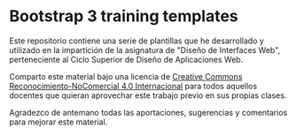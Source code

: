 # Bootstrap 3 training templates

Este repositorio contiene una serie de plantillas que he desarrollado y utilizado en la impartición de la asignatura de "Diseño de Interfaces Web", perteneciente al Ciclo Superior de Diseño de Aplicaciones Web.

Comparto este material bajo una licencia de [Creative Commons Reconocimiento-NoComercial 4.0 Internacional](http://creativecommons.org/licenses/by-nc/4.0/) para todos aquellos docentes que quieran aprovechar este trabajo previo en sus propias clases.

Agradezco de antemano todas las aportaciones, sugerencias y comentarios para mejorar este material.
